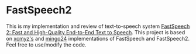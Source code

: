 # FastSpeech2
This is my implementation and review of text-to-speech system [FastSpeech 2: Fast and High-Quality End-to-End Text to Speech](https://github.com/xcmyz/FastSpeech). This project is based on [xcmyz's](https://github.com/xcmyz/FastSpeech) and [mingo24](https://github.com/ming024/FastSpeech2/tree/d4e79eb52e8b01d24703b2dfc0385544092958f3) implementations of FastSpeech and FastSpeech2. 
Feel free to use/modify the code.
